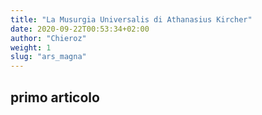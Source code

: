 ```yaml
---
title: "La Musurgia Universalis di Athanasius Kircher"
date: 2020-09-22T00:53:34+02:00
author: "Chieroz"
weight: 1
slug: "ars_magna"
---
```


## primo articolo
